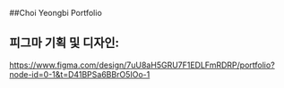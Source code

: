 ##Choi Yeongbi Portfolio


## 피그마 기획 및 디자인:
https://www.figma.com/design/7uU8aH5GRU7F1EDLFmRDRP/portfolio?node-id=0-1&t=D41BPSa6BBrO5IOo-1
